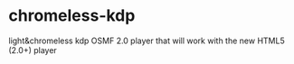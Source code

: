 chromeless-kdp
==============

light&amp;chromeless kdp OSMF 2.0 player that will work with the new HTML5 (2.0+) player
